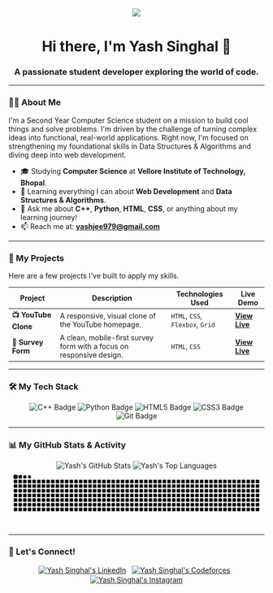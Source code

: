 <div align="center">
  <img src="https://media.giphy.com/media/v1.Y2lkPTc5MGI3NjExM2Y1MDQxMGU4ZDI1Y2QxYjI3MDI0N2Y4YjNkZjY3ZDA5Y2Y1NjdmZCZlcD12MV9pbnRlcm5hbF9naWZfYnlfaWQmY3Q9Zw/RbDKaczqWovIugyJmW/giphy.gif" width="60"/>
</div>

<h1 align="center">Hi there, I'm Yash Singhal 👋</h1>
<h3 align="center">A passionate student developer exploring the world of code.</h3>

---

### 👨‍💻 About Me

I'm a Second Year Computer Science student on a mission to build cool things and solve problems. I'm driven by the challenge of turning complex ideas into functional, real-world applications. Right now, I'm focused on strengthening my foundational skills in Data Structures & Algorithms and diving deep into web development.

-   🎓 Studying **Computer Science** at **Vellore Institute of Technology, Bhopal**.
-   🌱 Learning everything I can about **Web Development** and **Data Structures & Algorithms**.
-   💬 Ask me about **C++**, **Python**, **HTML**, **CSS**, or anything about my learning journey!
-   📫 Reach me at: **yashjee979@gmail.com**

---

### 📂 My Projects

Here are a few projects I've built to apply my skills.

| Project                                                                            | Description                                                                  | Technologies Used                | Live Demo                                                              |
| ---------------------------------------------------------------------------------- | ---------------------------------------------------------------------------- | -------------------------------- | ---------------------------------------------------------------------- |
| **📺 YouTube Clone** | A responsive, visual clone of the YouTube homepage.                          | `HTML`, `CSS`, `Flexbox`, `Grid` | [**View Live**](https://youtube-clone-yash-singhal.netlify.app)        |
| **📝 Survey Form** | A clean, mobile-first survey form with a focus on responsive design.         | `HTML`, `CSS`                    | [**View Live**](https://survey-form-tried.netlify.app/) |

---

### 🛠️ My Tech Stack

<p align="center">
  <img src="https://img.shields.io/badge/C%2B%2B-00599C?style=for-the-badge&logo=c%2B%2B&logoColor=white" alt="C++ Badge"/>
  <img src="https://img.shields.io/badge/Python-3776AB?style=for-the-badge&logo=python&logoColor=white" alt="Python Badge"/>
  <img src="https://img.shields.io/badge/HTML5-E34F26?style=for-the-badge&logo=html5&logoColor=white" alt="HTML5 Badge"/>
  <img src="https://img.shields.io/badge/CSS3-1572B6?style=for-the-badge&logo=css3&logoColor=white" alt="CSS3 Badge"/>
  <img src="https://img.shields.io/badge/Git-F05032?style=for-the-badge&logo=git&logoColor=white" alt="Git Badge"/>
</p>

---

### 📊 My GitHub Stats & Activity

<div align="center">
  <img src="https://github-readme-stats.vercel.app/api?username=VITianYash42&show_icons=true&theme=tokyonight&hide_border=true&include_all_commits=true&count_private=true&cache_seconds=7200" alt="Yash's GitHub Stats" />
  <img src="https://github-readme-stats.vercel.app/api/top-langs/?username=VITianYash42&layout=compact&theme=tokyonight&hide_border=true&cache_seconds=7200" alt="Yash's Top Languages" />
</div>

<div align="center">
  <img src="https://github.com/VITianYash42/VITianYash42/blob/output/github-contribution-grid-snake.svg" alt="snake" style="max-width:100%;">
</div>

---

### 🤝 Let's Connect!

<p align="center">
  <a href="https://linkedin.com/in/yashsinghal979" target="blank"><img align="center" src="https://raw.githubusercontent.com/rahuldkjain/github-profile-readme-generator/master/src/images/icons/Social/linked-in-alt.svg" alt="Yash Singhal's LinkedIn" height="30" width="40" /></a>&nbsp;&nbsp;
  <a href="https://codeforces.com/profile/YashSinghal42" target="blank"><img align="center" src="https://raw.githubusercontent.com/rahuldkjain/github-profile-readme-generator/master/src/images/icons/Social/codeforces.svg" alt="Yash Singhal's Codeforces" height="30" width="40" /></a>&nbsp;&nbsp;
  <a href="https://www.instagram.com/yeah_shhh_/" target="blank"><img align="center" src="https://raw.githubusercontent.com/rahuldkjain/github-profile-readme-generator/master/src/images/icons/Social/instagram.svg" alt="Yash Singhal's Instagram" height="30" width="40" /></a>
</p>
